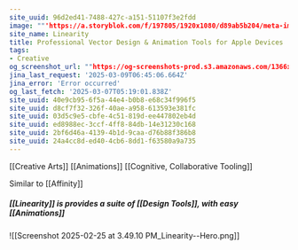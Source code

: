 ```yaml
---
site_uuid: 96d2ed41-7488-427c-a151-51107f3e2fdd
image: ""'https://a.storyblok.com/f/197805/1920x1080/d89ab5b204/meta-image-curve.png'""
site_name: Linearity
title: Professional Vector Design & Animation Tools for Apple Devices | Linearity
tags:
- Creative
og_screenshot_url: ""https://og-screenshots-prod.s3.amazonaws.com/1366x768/80/false/5281a2db746af1a387b686868a974a8571bb76db20d7ba7bae522db749c25589.jpeg""
jina_last_request: '2025-03-09T06:45:06.664Z'
jina_error: 'Error occurred'
og_last_fetch: '2025-03-07T05:19:01.838Z'
site_uuid: 40e9cb95-6f5a-44e4-b0b8-e68c34f996f5
site_uuid: d8cf7f32-326f-40ae-a958-613593e381fc
site_uuid: 03d5c9e5-cbfe-4c51-819d-ee447802eb4d
site_uuid: ed8988ec-3ccf-4ff8-84db-14e31230c168
site_uuid: 2bf6d46a-4139-4b1d-9caa-d76b88f386b8
site_uuid: 24a4cc8d-ed40-4cb6-8dd1-f63580a9a735
---
```

[[Creative Arts]]
[[Animations]]
[[Cognitive, Collaborative Tooling]]

Similar to [[Affinity]]

##### [[Linearity]] is provides a suite of [[Design Tools]], with easy [[Animations]]
![[Screenshot 2025-02-25 at 3.49.10 PM_Linearity--Hero.png]]
